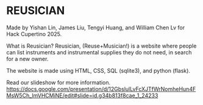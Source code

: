 # REUSICIAN
Made by Yishan Lin, James Liu, Tengyi Huang, and William Chen Lv for Hack Cupertino 2025.

What is Reusician?
Reusician, (Reuse+Musician!) is a website where people can list instruments and instrumental supplies they do not need, in search for a new owner.

The website is made using HTML, CSS, SQL (sqlite3), and python (flask).

Read our slideshow for more information.
https://docs.google.com/presentation/d/12GbslulLvFcXJTfWrNomheHun4FMsW5Ch_lmVHCMiNE/edit#slide=id.g34b813f8cae_1_24233

